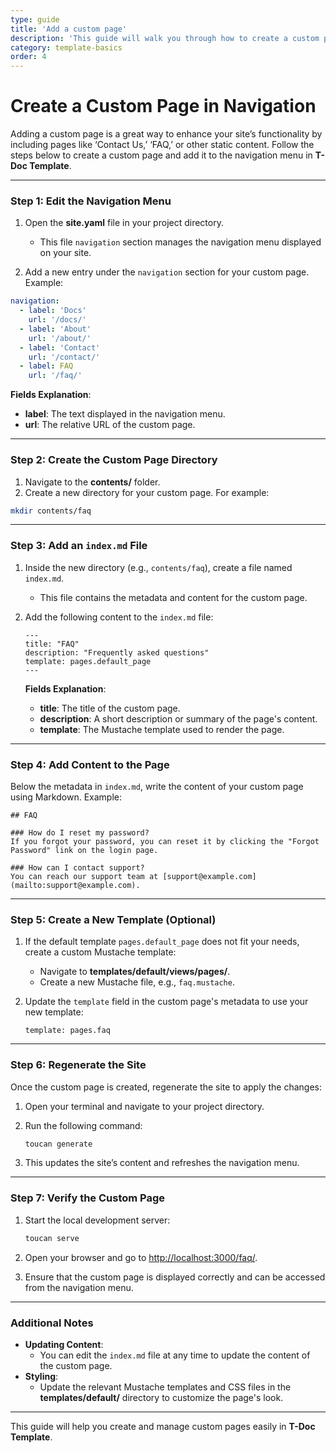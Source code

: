 ```yaml
---
type: guide
title: 'Add a custom page'
description: 'This guide will walk you through how to create a custom page and add it to the navigation menu'
category: template-basics
order: 4
---
```


# Create a Custom Page in Navigation

Adding a custom page is a great way to enhance your site’s functionality by including pages like ‘Contact Us,’ ‘FAQ,’ or other static content. Follow the steps below to create a custom page and add it to the navigation menu in **T-Doc Template**.

---

### Step 1: Edit the Navigation Menu

1. Open the **site.yaml** file in your project directory.

   - This file `navigation` section manages the navigation menu displayed on your site.

2. Add a new entry under the `navigation` section for your custom page. Example:

```yaml
navigation:
  - label: 'Docs'
    url: '/docs/'
  - label: 'About'
    url: '/about/'
  - label: 'Contact'
    url: '/contact/'
  - label: FAQ
    url: '/faq/'
```

**Fields Explanation**:

- **label**: The text displayed in the navigation menu.
- **url**: The relative URL of the custom page.

---

### Step 2: Create the Custom Page Directory

1. Navigate to the **contents/** folder.
2. Create a new directory for your custom page. For example:

```bash
mkdir contents/faq
```

---

### Step 3: Add an `index.md` File

1. Inside the new directory (e.g., `contents/faq`), create a file named `index.md`.

   - This file contains the metadata and content for the custom page.

2. Add the following content to the `index.md` file:

   ```text
   ---
   title: "FAQ"
   description: "Frequently asked questions"
   template: pages.default_page
   ---
   ```

   **Fields Explanation**:

   - **title**: The title of the custom page.
   - **description**: A short description or summary of the page's content.
   - **template**: The Mustache template used to render the page.

---

### Step 4: Add Content to the Page

Below the metadata in `index.md`, write the content of your custom page using Markdown. Example:

```
## FAQ

### How do I reset my password?
If you forgot your password, you can reset it by clicking the "Forgot Password" link on the login page.

### How can I contact support?
You can reach our support team at [support@example.com](mailto:support@example.com).
```

---

### Step 5: Create a New Template (Optional)

1. If the default template `pages.default_page` does not fit your needs, create a custom Mustache template:
   - Navigate to **templates/default/views/pages/**.
   - Create a new Mustache file, e.g., `faq.mustache`.
2. Update the `template` field in the custom page's metadata to use your new template:

   ```text
   template: pages.faq
   ```

---

### Step 6: Regenerate the Site

Once the custom page is created, regenerate the site to apply the changes:

1. Open your terminal and navigate to your project directory.
2. Run the following command:

   ```sh
   toucan generate
   ```

3. This updates the site’s content and refreshes the navigation menu.

---

### Step 7: Verify the Custom Page

1. Start the local development server:

   ```sh
   toucan serve
   ```

2. Open your browser and go to [http://localhost:3000/faq/](http://localhost:3000/faq/).
3. Ensure that the custom page is displayed correctly and can be accessed from the navigation menu.

---

### Additional Notes

- **Updating Content**:
  - You can edit the `index.md` file at any time to update the content of the custom page.
- **Styling**:
  - Update the relevant Mustache templates and CSS files in the **templates/default/** directory to customize the page's look.

---

This guide will help you create and manage custom pages easily in **T-Doc Template**.

